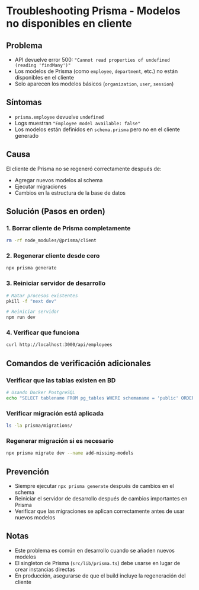 # Troubleshooting Prisma - Modelos no disponibles en cliente

## Problema
- API devuelve error 500: `"Cannot read properties of undefined (reading 'findMany')"`
- Los modelos de Prisma (como `employee`, `department`, etc.) no están disponibles en el cliente
- Solo aparecen los modelos básicos (`organization`, `user`, `session`)

## Síntomas
- `prisma.employee` devuelve `undefined`
- Logs muestran `"Employee model available: false"`
- Los modelos están definidos en `schema.prisma` pero no en el cliente generado

## Causa
El cliente de Prisma no se regeneró correctamente después de:
- Agregar nuevos modelos al schema
- Ejecutar migraciones
- Cambios en la estructura de la base de datos

## Solución (Pasos en orden)

### 1. Borrar cliente de Prisma completamente
```bash
rm -rf node_modules/@prisma/client
```

### 2. Regenerar cliente desde cero
```bash
npx prisma generate
```

### 3. Reiniciar servidor de desarrollo
```bash
# Matar procesos existentes
pkill -f "next dev"

# Reiniciar servidor
npm run dev
```

### 4. Verificar que funciona
```bash
curl http://localhost:3000/api/employees
```

## Comandos de verificación adicionales

### Verificar que las tablas existen en BD
```bash
# Usando Docker PostgreSQL
echo "SELECT tablename FROM pg_tables WHERE schemaname = 'public' ORDER BY tablename;" | docker exec -i $(docker ps -q --filter "name=postgres") psql -U erp_user -d erp_dev
```

### Verificar migración está aplicada
```bash
ls -la prisma/migrations/
```

### Regenerar migración si es necesario
```bash
npx prisma migrate dev --name add-missing-models
```

## Prevención
- Siempre ejecutar `npx prisma generate` después de cambios en el schema
- Reiniciar el servidor de desarrollo después de cambios importantes en Prisma
- Verificar que las migraciones se aplican correctamente antes de usar nuevos modelos

## Notas
- Este problema es común en desarrollo cuando se añaden nuevos modelos
- El singleton de Prisma (`src/lib/prisma.ts`) debe usarse en lugar de crear instancias directas
- En producción, asegurarse de que el build incluye la regeneración del cliente